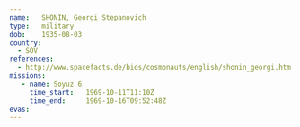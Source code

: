 ```yaml
---
name:	SHONIN, Georgi Stepanovich 
type:	military
dob:	1935-08-03
country:
  - SOV
references:
  - http://www.spacefacts.de/bios/cosmonauts/english/shonin_georgi.htm
missions:
   - name: Soyuz 6
     time_start:   1969-10-11T11:10Z
     time_end:     1969-10-16T09:52:48Z
evas:
---
```

